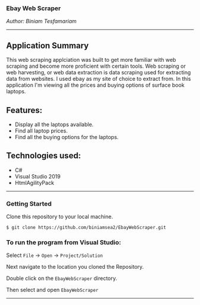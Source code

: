 ### Ebay Web Scraper  
*Author: Biniam Tesfamariam*

----

## Application Summary  
This web scraping applciation was built to get more familiar with web scraping and become more proficient with certain tools. Web scraping or web harvesting, or web data extraction is data scraping used for extracting data from websites. I used ebay as my site of choice to extract from. In this application I'm viewing all the prices and buying options of surface book laptops.  

## Features:  
- Display all the laptops available.  
- Find all laptop prices.  
- Find all the buying options for the laptops.  

## Technologies used:  
- C#  
- Visual Studio 2019  
- HtmlAgilityPack  

---

### Getting Started
Clone this repository to your local machine.

```
$ git clone https://github.com/biniamsea2/EbayWebScraper.git
```

### To run the program from Visual Studio:
Select ```File``` -> ```Open``` -> ```Project/Solution```

Next navigate to the location you cloned the Repository.

Double click on the ```EbayWebScraper``` directory.

Then select and open ```EbayWebScraper```

------------------------------
